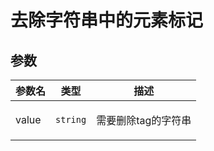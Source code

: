 # 去除字符串中的元素标记

## 参数

| 参数名 | 类型                | 描述                       |
| ------ | ------------------- | -------------------------- |
| value  | <code>string</code> | <p>需要删除tag的字符串</p> |
